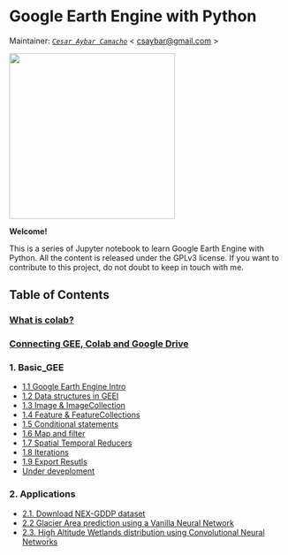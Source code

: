 # Google Earth Engine with Python

Maintainer: [*`Cesar Aybar Camacho`*](https://csaybar.github.io)  < csaybar@gmail.com >

<img src = 'https://sitejerk.com/images/google-earth-logo-png-5.png' width  =300px>

**Welcome!**

This is a series of Jupyter notebook to learn Google Earth Engine with Python. All the content is released under the  GPLv3 license. If you want to contribute to this project, do not doubt to keep in touch with me.

## Table of Contents

### [What is colab?](0_WhatIsColab.ipynb)
### [Connecting GEE, Colab and Google Drive ](0_connect.ipynb)

### 1. Basic_GEE
- [1.1 Google Earth Engine Intro](1.1_Intro.ipynb)
- [1.2 Data structures in GEEl](1.2_DataStructures.ipynb)
- [1.3 Image & ImageCollection](1.3_Images.ipynb)
- [1.4 Feature & FeatureCollections](1.4_Features.ipynb)
- [1.5 Conditional statements](1.5_Cond_Statements.ipynb)
- [1.6 Map and filter](1.6_Map_filter.ipynb)
- [1.7 Spatial Temporal Reducers](1.7_Reducers.ipynb)
- [1.8 Iterations](1.7_Iterations.ipynb)
- [1.9 Export Resutls](1.9_ExportResults.ipynb)
- [Under deveploment]()

### 2. Applications
- [2.1. Download NEX-GDDP dataset](x)
- [2.2 Glacier Area prediction using a Vanilla Neural Network](x)
- [2.3. High Altitude Wetlands distribution using Convolutional Neural Networks](x)
